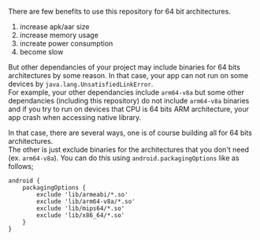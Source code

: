 There are few benefits to use this repository for 64 bit architectures.

1. increase apk/aar size
2. increase memory usage
3. increate power consumption
4. become slow

But other dependancies of your project may include binaries for 64 bits architectures by some reason.
In that case, your app can not run on some devices by `java.lang.UnsatisfiedLinkError`.  
For example, your other dependancies include `arm64-v8a` but some other dependancies (including this repository) do not include `arm64-v8a` binaries and if you try to run on devices that CPU is 64 bits ARM architecture, your app crash when accessing native library.

In that case, there are several ways, one is of course building all for 64 bits architectures.  
The other is just exclude binaries for the architectures that you don't need (ex. `arm64-v8a`). You can do this using `android.packagingOptions` like as follows;

```
android {
	packagingOptions {
		exclude 'lib/armeabi/*.so'
		exclude 'lib/arm64-v8a/*.so'
		exclude 'lib/mips64/*.so'
		exclude 'lib/x86_64/*.so'
	}
}
```